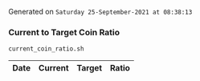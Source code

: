 Generated on `Saturday 25-September-2021 at 08:38:13`

### Current to Target Coin Ratio
`current_coin_ratio.sh`

Date|Current|Target|Ratio
---|---|---|---
